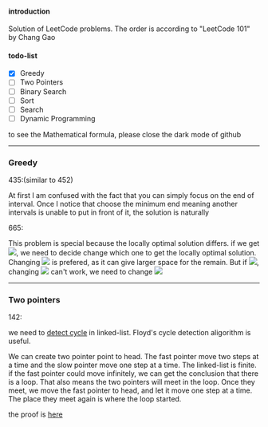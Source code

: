 #### introduction

Solution of LeetCode problems. The order is according to "LeetCode 101" by Chang Gao

#### todo-list

- [x] Greedy
- [ ] Two Pointers
- [ ] Binary Search
- [ ] Sort
- [ ] Search
- [ ] Dynamic Programming

to see the Mathematical formula, please close the dark mode of github

---

### Greedy

435:(similar to 452)

At first I am confused with the fact that you can simply focus on the end of interval. Once I notice that choose the minimum end meaning another intervals is unable to put in front of it, the solution is naturally

665:

This problem is special because the locally optimal solution differs. if we get ![](https://latex.codecogs.com/svg.latex?nums[i]<nums[i-1]), we need to decide change which one to get the locally optimal solution. Changing ![](https://latex.codecogs.com/svg.latex?nums[i-1]) is prefered, as it can give larger space for the remain. But if ![](https://latex.codecogs.com/svg.latex?nums[i-2]>nums[i]), changing ![](https://latex.codecogs.com/svg.latex?nums[i-1]) can't work, we need to change ![](https://latex.codecogs.com/svg.latex?nums[i])



----

### Two pointers

142:

we need to [detect cycle](https://en.wikipedia.org/wiki/Cycle_detection) in linked-list.  Floyd's cycle detection aligorithm is useful.

We can create two pointer point to head. The fast pointer move two steps at a time and the slow pointer move one step at a time. The linked-list is finite. if the fast pointer could move infinitely, we can get the conclusion that there is a loop. That also means the two pointers will meet in the loop. Once they meet, we move the fast pointer to head, and let it move one step at a time. The place they meet again is where the loop started.

the proof is [here](https://leetcode-cn.com/problems/linked-list-cycle-lcci/solution/huan-lu-jian-ce-by-leetcode-solution-s2la/)

